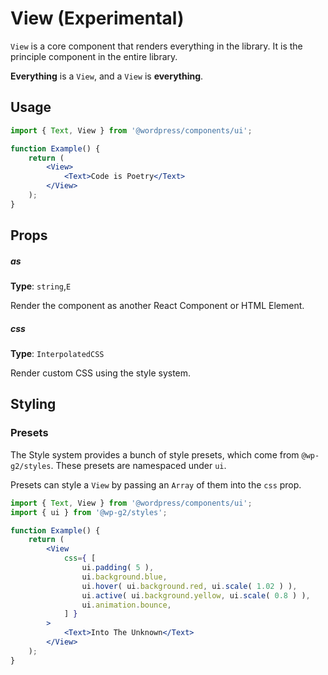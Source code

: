 # View (Experimental)

`View` is a core component that renders everything in the library. It is the principle component in the entire library.

**Everything** is a `View`, and a `View` is **everything**.

## Usage

```jsx
import { Text, View } from '@wordpress/components/ui';

function Example() {
	return (
		<View>
			<Text>Code is Poetry</Text>
		</View>
	);
}
```

## Props

##### as

**Type**: `string`,`E`

Render the component as another React Component or HTML Element.

##### css

**Type**: `InterpolatedCSS`

Render custom CSS using the style system.

## Styling

### Presets

The Style system provides a bunch of style presets, which come from `@wp-g2/styles`. These presets are namespaced under `ui`.

Presets can style a `View` by passing an `Array` of them into the `css` prop.

```jsx
import { Text, View } from '@wordpress/components/ui';
import { ui } from '@wp-g2/styles';

function Example() {
	return (
		<View
			css={ [
				ui.padding( 5 ),
				ui.background.blue,
				ui.hover( ui.background.red, ui.scale( 1.02 ) ),
				ui.active( ui.background.yellow, ui.scale( 0.8 ) ),
				ui.animation.bounce,
			] }
		>
			<Text>Into The Unknown</Text>
		</View>
	);
}
```
